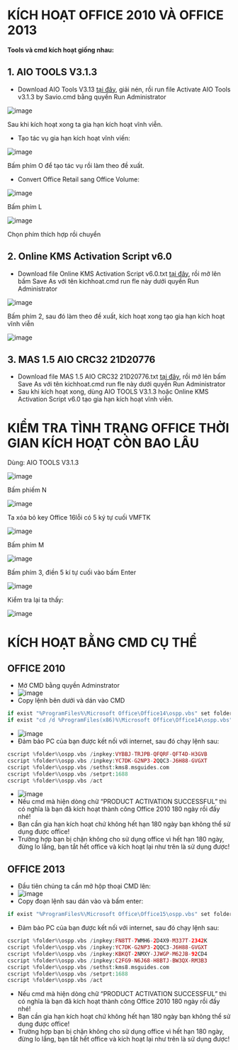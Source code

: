 # KÍCH HOẠT OFFICE 2010 VÀ OFFICE 2013 #

**Tools và cmd kích hoạt giống nhau:**

## 1. AIO TOOLS V3.1.3 ##

- Download AIO Tools V3.13 [tại đây](https://1drv.ms/u/s!AkwSBX-xWiVhgReolwU8a9uuJrz7?e=AyNym8), giải nén, rồi run file Activate AIO Tools v3.1.3 by Savio.cmd bằng quyền Run Administrator

![image](https://user-images.githubusercontent.com/103977676/200758657-1ddf0219-2f35-4501-a18f-a084e5dcce15.png)

Sau khi kích hoạt xong ta gia hạn kích hoạt vĩnh viễn.

- Tạo tác vụ gia hạn kích hoạt vĩnh viến:

![image](https://user-images.githubusercontent.com/103977676/200756492-50b60776-f99b-4e12-8352-090c14850910.png)

Bấm phím O để tạo tác vụ rồi làm theo đề xuất.

- Convert Office Retail sang Office Volume: 

![image](https://user-images.githubusercontent.com/103977676/200759447-a0c844d0-04d8-4bd2-a25d-c6711b080ee4.png)

Bấm phím L

![image](https://user-images.githubusercontent.com/103977676/200759618-7f8782ce-ae9c-4f7d-bc4e-5e273bc83b13.png)

Chọn phím thích hợp rồi chuyển
 
 ## 2. Online KMS Activation Script v6.0 ##

- Download file Online KMS Activation Script v6.0.txt [tại đây](https://1drv.ms/t/s!AkwSBX-xWiVhgRK591WjSVADwexy?e=1SdXR5), rồi mở lên bấm Save As với tên kichhoat.cmd run fle này dưới quyền Run Administrator

![image](https://user-images.githubusercontent.com/103977676/200760926-e43b81b3-67e9-4949-bbe8-bc7b045a0dc6.png)

Bấm phím 2, sau đó làm theo đề xuất, kích hoạt xong tạo gia hạn kích hoạt vĩnh viễn

![image](https://user-images.githubusercontent.com/103977676/200757742-48204110-7a4d-4897-a28c-7efdedcb2fad.png)

## 3. MAS 1.5 AIO CRC32 21D20776 ##

- Download file MAS 1.5 AIO CRC32 21D20776.txt [tại đây](https://1drv.ms/t/s!AkwSBX-xWiVhgQ2uicZ7U2jSug8O?e=pd3od9), rồi mở lên bấm Save As với tên kichhoat.cmd run fle này dưới quyền Run Administrator
- Sau khi kích hoạt xong, dùng AIO TOOLS V3.1.3 hoặc Online KMS Activation Script v6.0 tạo gia hạn kích hoạt vĩnh viễn.

# KIỂM TRA TÌNH TRẠNG OFFICE THỜI GIAN KÍCH HOẠT CÒN BAO LÂU #

Dùng: AIO TOOLS V3.1.3

![image](https://user-images.githubusercontent.com/103977676/200762904-e08f2581-cdf0-46d5-b2c1-c1fef6b124cb.png)

Bấm phiếm N

![image](https://user-images.githubusercontent.com/103977676/200763673-959c1572-5c4c-42f4-9424-43fc96955838.png)

Ta xóa bỏ key Office 16lỗi có 5 ký tự cuối VMFTK

![image](https://user-images.githubusercontent.com/103977676/200764433-13ecc560-eca6-43b5-8efb-d6dc9436b35f.png)

Bấm phím M

![image](https://user-images.githubusercontent.com/103977676/200764795-ed300532-6560-49ee-b475-0d40880a78c6.png)

Bấm phím 3, điền 5 kí tự cuối vào bấm Enter

![image](https://user-images.githubusercontent.com/103977676/200765155-c5b8bc3d-135b-47bf-a94a-3cec56f638f0.png)

Kiểm tra lại ta thấy:

![image](https://user-images.githubusercontent.com/103977676/200765447-5e3c87f0-d179-4ebf-ad0b-f3f9a5fcae4c.png)

# KÍCH HOẠT BẰNG CMD CỤ THỂ #

## OFFICE 2010 ##

- Mở CMD bằng quyền Adminstrator
- ![image](https://user-images.githubusercontent.com/103977676/206964468-9b960a5a-bd66-4c96-a69a-0b58d687c7c9.png)
- Copy lệnh bên dưới và dán vào CMD

```php
if exist "%ProgramFiles%\Microsoft Office\Office14\ospp.vbs" set folder="%ProgramFiles%\Microsoft Office\Office14"
if exist "cd /d %ProgramFiles(x86)%\Microsoft Office\Office14\ospp.vbs" set folder="cd /d %ProgramFiles(x86)%\Microsoft Office\Office14"
```
- ![image](https://user-images.githubusercontent.com/103977676/206964652-58de7663-f914-421b-a590-6fadcd10847e.png)
- Đảm bảo PC của bạn được kết nối với internet, sau đó chạy lệnh sau:

```php
cscript %folder%\ospp.vbs /inpkey:VYBBJ-TRJPB-QFQRF-QFT4D-H3GVB
cscript %folder%\ospp.vbs /inpkey:YC7DK-G2NP3-2QQC3-J6H88-GVGXT
cscript %folder%\ospp.vbs /sethst:kms8.msguides.com
cscript %folder%\ospp.vbs /setprt:1688
cscript %folder%\ospp.vbs /act
```

- ![image](https://user-images.githubusercontent.com/103977676/206964810-9c18a9e6-e29c-420f-b66f-bc385cb6f915.png)
- Nếu cmd mà hiện dòng chữ “PRODUCT ACTIVATION SUCCESSFUL” thì có nghĩa là bạn đã kích hoạt thành công Office 2010 180 ngày rồi đấy nhé!
- Bạn cần gia hạn kích hoạt chứ không hết hạn 180 ngày bạn không thể sử dụng được office!
- Trường hợp bạn bị chặn không cho sử dụng office vì hết hạn 180 ngày, đừng lo lắng, bạn tắt hết office và kích hoạt lại như trên là sử dụng được!

## OFFICE 2013 ##

- Đầu tiên chúng ta cần mở hộp thoại CMD lên:
- ![image](https://user-images.githubusercontent.com/103977676/206965374-2a256f9e-9f34-4329-879b-d59671501316.png)
- Copy đoạn lệnh sau dán vào và bấm enter:

```php
if exist "%ProgramFiles%\Microsoft Office\Office15\ospp.vbs" set folder="%ProgramFiles%\Microsoft Office\Office15" if exist "%ProgramFiles(x86)%\Microsoft Office\Office15\ospp.vbs" set folder="%ProgramFiles(x86)%\Microsoft Office\Office15"
```

- Đảm bảo PC của bạn được kết nối với internet, sau đó chạy lệnh sau:

```php
cscript %folder%\ospp.vbs /inpkey:FN8TT-7WMH6-2D4X9-M337T-2342K
cscript %folder%\ospp.vbs /inpkey:YC7DK-G2NP3-2QQC3-J6H88-GVGXT
cscript %folder%\ospp.vbs /inpkey:KBKQT-2NMXY-JJWGP-M62JB-92CD4
cscript %folder%\ospp.vbs /inpkey:C2FG9-N6J68-H8BTJ-BW3QX-RM3B3
cscript %folder%\ospp.vbs /sethst:kms8.msguides.com
cscript %folder%\ospp.vbs /setprt:1688
cscript %folder%\ospp.vbs /act
```

- Nếu cmd mà hiện dòng chữ “PRODUCT ACTIVATION SUCCESSFUL” thì có nghĩa là bạn đã kích hoạt thành công Office 2010 180 ngày rồi đấy nhé!
- Bạn cần gia hạn kích hoạt chứ không hết hạn 180 ngày bạn không thể sử dụng được office!
- Trường hợp bạn bị chặn không cho sử dụng office vì hết hạn 180 ngày, đừng lo lắng, bạn tắt hết office và kích hoạt lại như trên là sử dụng được!
